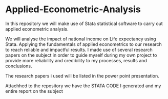 # Applied-Econometric-Analysis
In this repository we will make use of Stata statistical software to carry out   
applied econometric analysis.

We will analyse the impact of national income on Life expectancy using Stata. Applying 
the fundamentals of applied econometrics to our research to reach reliable and 
impactful results. I made use of several research papers on the subject in order
to guide myself during my own project to provide more reliability and credibility
to my processes, results and conclusions.

The research papers i used will be listed in the power point 
presentation.

Attachhed to the repository we have the STATA CODE I generated 
and my entire report on the subject
